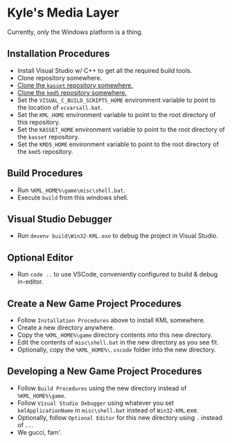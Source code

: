 # Kyle's Media Layer
Currently, only the Windows platform is a thing.

## Installation Procedures
- Install Visual Studio w/ C++ to get all the required build tools.
- Clone repository somewhere.
- [Clone the `kasset` repository somewhere.](https://github.com/k6l2/kasset)
- [Clone the `kmd5` repository somewhere.](https://github.com/k6l2/kmd5)
- Set the `VISUAL_C_BUILD_SCRIPTS_HOME` environment variable to point to the
	location of `vcvarsall.bat`.
- Set the `KML_HOME` environment variable to point to the root directory of this
	repository.
- Set the `KASSET_HOME` environment variable to point to the root directory of 
	the `kasset` repository.
- Set the `KMD5_HOME` environment variable to point to the root directory of 
	the `kmd5` repository.

## Build Procedures
- Run `%KML_HOME%\game\misc\shell.bat`.
- Execute `build` from this windows shell.

## Visual Studio Debugger
- Run `devenv build\Win32-KML.exe` to debug the project in Visual Studio.

## Optional Editor
- Run `code ..` to use VSCode, conveniently configured to build & debug 
	in-editor.

## Create a New Game Project Procedures
- Follow `Installation Procedures` above to install KML somewhere.
- Create a new directory anywhere.
- Copy the `%KML_HOME%\game` directory contents into this new directory.
- Edit the contents of `misc\shell.bat` in the new directory as you see fit.
- Optionally, copy the `%KML_HOME%\.vscode` folder into the new directory.

## Developing a New Game Project Procedures
- Follow `Build Procedures` using the new directory instead of 
	`%KML_HOME%\game`.
- Follow `Visual Studio Debugger` using whatever you set `kmlApplicationName` in 
	`misc\shell.bat` instead of `Win32-KML`.exe.
- Optionally, follow `Optional Editor` for this new directory using `.` instead 
	of `..`.
- We gucci, fam'.